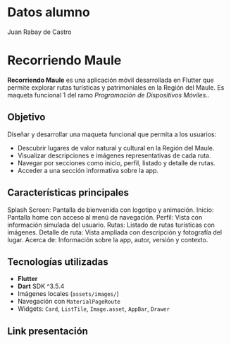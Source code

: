 # Datos alumno
Juan Rabay de Castro

# Recorriendo Maule

**Recorriendo Maule** es una aplicación móvil desarrollada en Flutter que permite explorar rutas turísticas y patrimoniales en la Región del Maule. Es maqueta funcional 1 del ramo *Programación de Dispositivos Móviles*..

## Objetivo

Diseñar y desarrollar una maqueta funcional que permita a los usuarios:

- Descubrir lugares de valor natural y cultural en la Región del Maule.
- Visualizar descripciones e imágenes representativas de cada ruta.
- Navegar por secciones como inicio, perfil, listado y detalle de rutas.
- Acceder a una sección informativa sobre la app.

## Características principales

  Splash Screen: Pantalla de bienvenida con logotipo y animación. 
  Inicio: Pantalla home con acceso al menú de navegación. 
  Perfil: Vista con información simulada del usuario. 
  Rutas: Listado de rutas turísticas con imágenes. 
  Detalle de ruta: Vista ampliada con descripción y fotografía del lugar. 
  Acerca de: Información sobre la app, autor, versión y contexto. 

## Tecnologías utilizadas

- **Flutter**
- **Dart** SDK ^3.5.4
- Imágenes locales (`assets/images/`)
- Navegación con `MaterialPageRoute`
- Widgets: `Card`, `ListTile`, `Image.asset`, `AppBar`, `Drawer`

## Link presentación

